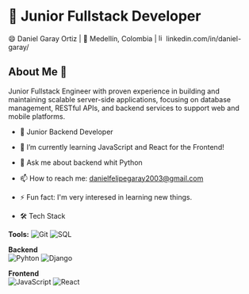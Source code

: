  # 🔭 Junior Fullstack Developer 

😄 Daniel Garay Ortiz | 🌱 Medellín, Colombia | <a href='https://www.linkedin.com/in/daniel-garay-264956342/' target="_blank"><img src="https://avatars3.githubusercontent.com/u/357098" width="15" height="15" alt="linkedin logo"/></a>linkedin.com/in/daniel-garay/


## About Me 👋

Junior Fullstack Engineer with proven experience in building and maintaining scalable server-side applications, focusing on database management, RESTful APIs, and backend services to support web and mobile platforms.


- 🔭 Junior Backend Developer 
- 🌱 I’m currently learning JavaScript and React for the Frontend!
- 💬 Ask me about backend whit Python
- 📫 How to reach me: danielfelipegaray2003@gmail.com
- ⚡ Fun fact: I'm very interesed in learning new things.

- 🛠️ Tech Stack

**Tools:**
   ![Git](https://img.shields.io/badge/Git-F05032?logo=git&logoColor=white)
   ![SQL](https://img.shields.io/badge/SQL-lightblue)
  
**Backend**  
  ![Pyhton](https://img.shields.io/badge/Python-yellow)
  ![Django]( https://img.shields.io/badge/Django-green%20)
  
**Frontend**  
  ![JavaScript](https://img.shields.io/badge/JavaScript-yellow)
  ![React](https://img.shields.io/badge/React-61DAFB?logo=react&logoColor=black)


 
